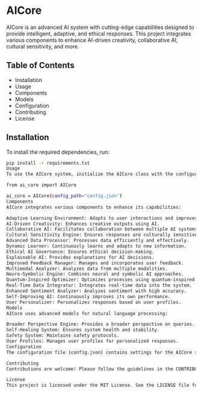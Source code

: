 # AICore

AICore is an advanced AI system with cutting-edge capabilities designed to provide intelligent, adaptive, and ethical responses. This project integrates various components to enhance AI-driven creativity, collaborative AI, cultural sensitivity, and more.

## Table of Contents

- Installation
- Usage
- Components
- Models
- Configuration
- Contributing
- License

## Installation

To install the required dependencies, run:

```bash
pip install -r requirements.txt
Usage
To use the AICore system, initialize the AICore class with the configuration file path:

from ai_core import AICore

ai_core = AICore(config_path="config.json")
Components
AICore integrates various components to enhance its capabilities:

Adaptive Learning Environment: Adapts to user interactions and improves over time.
AI-Driven Creativity: Enhances creative outputs using AI.
Collaborative AI: Facilitates collaboration between multiple AI systems.
Cultural Sensitivity Engine: Ensures responses are culturally sensitive.
Advanced Data Processor: Processes data efficiently and effectively.
Dynamic Learner: Continuously learns and adapts to new information.
Ethical AI Governance: Ensures ethical decision-making.
Explainable AI: Provides explanations for AI decisions.
Improved Feedback Manager: Manages and incorporates user feedback.
Multimodal Analyzer: Analyzes data from multiple modalities.
Neuro-Symbolic Engine: Combines neural and symbolic AI approaches.
Quantum-Inspired Optimizer: Optimizes processes using quantum-inspired techniques.
Real-Time Data Integrator: Integrates real-time data into the system.
Enhanced Sentiment Analyzer: Analyzes sentiment with high accuracy.
Self-Improving AI: Continuously improves its own performance.
User Personalizer: Personalizes responses based on user profiles.
Models
AICore uses advanced models for natural language processing:

Broader Perspective Engine: Provides a broader perspective on queries.
Self-Healing System: Ensures system health and stability.
Safety System: Maintains safety protocols.
User Profiles: Manages user profiles for personalized responses.
Configuration
The configuration file (config.json) contains settings for the AICore system. Ensure it includes the necessary model names and perspectives.

Contributing
Contributions are welcome! Please follow the guidelines in the CONTRIBUTING.md file.

License
This project is licensed under the MIT License. See the LICENSE file for details
